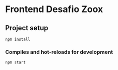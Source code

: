 # Frontend Desafio Zoox

## Project setup
```
npm install
```

### Compiles and hot-reloads for development
```
npm start
```
